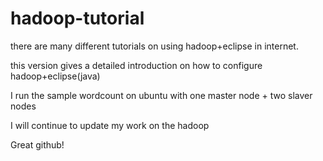 # hadoop-tutorial
there are many different tutorials on using hadoop+eclipse in internet.

this version gives a detailed introduction on how to configure hadoop+eclipse(java)

I run the sample wordcount on ubuntu with one master node + two slaver nodes

I will continue to update my work on the hadoop

Great github!

